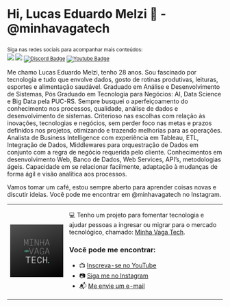 # Hi, Lucas Eduardo Melzi 👋 - @minhavagatech

<sub> Siga nas redes sociais para acompanhar mais conteúdos:  <br>
[<img src = "https://img.shields.io/badge/instagram-%23E4405F.svg?&style=for-the-badge&logo=instagram&logoColor=white">](https://www.instagram.com/minhavagatech/)
[<img src="https://img.shields.io/badge/linkedin-%230077B5.svg?&style=for-the-badge&logo=linkedin&logoColor=white" />](https://www.linkedin.com/in/lucas-eduardo-melzi/)
[![Discord Badge](https://img.shields.io/badge/Discord-5865F2?style=for-the-badge&logo=discord&logoColor=white)](https://discord.gg/6xtZVDvYzq)
[![Youtube Badge](https://img.shields.io/badge/YouTube-FF0000?style=for-the-badge&logo=youtube&logoColor=white)](https://www.youtube.com/@minhavagatech)
</sub>


Me chamo Lucas Eduardo Melzi, tenho 28 anos. Sou fascinado por tecnologia e tudo que envolve dados, gosto de rotinas produtivas, leituras, esportes e alimentação saudável.
Graduado em Análise e Desenvolvimento de Sistemas, Pós Graduado em Tecnologia para Negócios: AI, Data Science e Big Data pela PUC-RS. Sempre busquei o aperfeiçoamento do conhecimento nos processos, qualidade, análise de dados e desenvolvimento de sistemas. Criterioso nas escolhas com relação às inovações, tecnologias e negócios, sem perder foco nas metas e prazos definidos nos projetos, otimizando e trazendo melhorias para as operações. Analista de Business Intelligence com experiência em Tableau, ETL, Integração de Dados, Middlewares para orquestração de Dados em conjunto com a regra de negócio requerida pelo cliente. Conhecimentos em desenvolvimento Web, Banco de Dados, Web Services, API’s, metodologias ágeis. Capacidade em se relacionar facilmente, adaptação à mudanças de forma ágil e visão analítica aos processos. 

Vamos tomar um café, estou sempre aberto para aprender coisas novas e discutir ideias. Você pode me encontrar em @minhavagatech no Instagram.



<table border="0" cellspacing="0" cellpadding="0">
  <tr>
    <td style="border: 0";>
      <img width="400" src="https://github.com/melzilucas/melzilucas.github.io/blob/c8621731b40454621bd2a9c2afa45a77d29c297f/assets/images/minhavagatech-logo.png?raw=true" />
    </td>
    <td style="border: 0";>
      <p>
        💻 Tenho um projeto para fomentar tecnologia e ajudar pessoas a ingresar ou migrar para o mercado tecnológico, chamado: <a href="https://instagram.com/minhavagatech">Minha Vaga Tech<a/>.
      </p>
      <h3>Você pode me encontrar:</h3>
      <ul>
        <li>
          📺 <a href="https://www.youtube.com/@minhavagatech">Inscreva-se no YouTube</a>
        </li>
        <li>
          📷 <a href="https://instagram.com/ackercode">Siga me no Instagram</a>
        </li>
        <li>
          📬 <a href="mailto:contato@minhavagatech.com.br">Me envie um e-mail</a>
        </li>
      </ul>
    </td>
  </tr>
</table>

